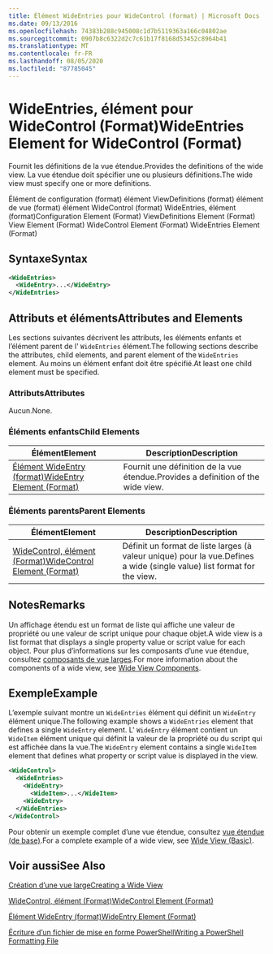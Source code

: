 ```yaml
---
title: Élément WideEntries pour WideControl (format) | Microsoft Docs
ms.date: 09/13/2016
ms.openlocfilehash: 74383b288c945008c1d7b5119363a166c04802ae
ms.sourcegitcommit: 0907b8c6322d2c7c61b17f8168d53452c8964b41
ms.translationtype: MT
ms.contentlocale: fr-FR
ms.lasthandoff: 08/05/2020
ms.locfileid: "87785045"
---
```

# <a name="wideentries-element-for-widecontrol-format"></a><span data-ttu-id="3d7b7-102">WideEntries, élément pour WideControl (Format)</span><span class="sxs-lookup"><span data-stu-id="3d7b7-102">WideEntries Element for WideControl (Format)</span></span>

<span data-ttu-id="3d7b7-103">Fournit les définitions de la vue étendue.</span><span class="sxs-lookup"><span data-stu-id="3d7b7-103">Provides the definitions of the wide view.</span></span> <span data-ttu-id="3d7b7-104">La vue étendue doit spécifier une ou plusieurs définitions.</span><span class="sxs-lookup"><span data-stu-id="3d7b7-104">The wide view must specify one or more definitions.</span></span>

<span data-ttu-id="3d7b7-105">Élément de configuration (format) élément ViewDefinitions (format) élément de vue (format) élément WideControl (format) WideEntries, élément (format)</span><span class="sxs-lookup"><span data-stu-id="3d7b7-105">Configuration Element (Format) ViewDefinitions Element (Format) View Element (Format) WideControl Element (Format) WideEntries Element (Format)</span></span>

## <a name="syntax"></a><span data-ttu-id="3d7b7-106">Syntaxe</span><span class="sxs-lookup"><span data-stu-id="3d7b7-106">Syntax</span></span>

```xml
<WideEntries>
  <WideEntry>...</WideEntry>
</WideEntries>

```

## <a name="attributes-and-elements"></a><span data-ttu-id="3d7b7-107">Attributs et éléments</span><span class="sxs-lookup"><span data-stu-id="3d7b7-107">Attributes and Elements</span></span>

<span data-ttu-id="3d7b7-108">Les sections suivantes décrivent les attributs, les éléments enfants et l’élément parent de l' `WideEntries` élément.</span><span class="sxs-lookup"><span data-stu-id="3d7b7-108">The following sections describe the attributes, child elements, and parent element of the `WideEntries` element.</span></span> <span data-ttu-id="3d7b7-109">Au moins un élément enfant doit être spécifié.</span><span class="sxs-lookup"><span data-stu-id="3d7b7-109">At least one child element must be specified.</span></span>

### <a name="attributes"></a><span data-ttu-id="3d7b7-110">Attributs</span><span class="sxs-lookup"><span data-stu-id="3d7b7-110">Attributes</span></span>

<span data-ttu-id="3d7b7-111">Aucun.</span><span class="sxs-lookup"><span data-stu-id="3d7b7-111">None.</span></span>

### <a name="child-elements"></a><span data-ttu-id="3d7b7-112">Éléments enfants</span><span class="sxs-lookup"><span data-stu-id="3d7b7-112">Child Elements</span></span>

|<span data-ttu-id="3d7b7-113">Élément</span><span class="sxs-lookup"><span data-stu-id="3d7b7-113">Element</span></span>|<span data-ttu-id="3d7b7-114">Description</span><span class="sxs-lookup"><span data-stu-id="3d7b7-114">Description</span></span>|
|-------------|-----------------|
|[<span data-ttu-id="3d7b7-115">Élément WideEntry (format)</span><span class="sxs-lookup"><span data-stu-id="3d7b7-115">WideEntry Element (Format)</span></span>](./wideentry-element-for-widecontrol-format.md)|<span data-ttu-id="3d7b7-116">Fournit une définition de la vue étendue.</span><span class="sxs-lookup"><span data-stu-id="3d7b7-116">Provides a definition of the wide view.</span></span>|

### <a name="parent-elements"></a><span data-ttu-id="3d7b7-117">Éléments parents</span><span class="sxs-lookup"><span data-stu-id="3d7b7-117">Parent Elements</span></span>

|<span data-ttu-id="3d7b7-118">Élément</span><span class="sxs-lookup"><span data-stu-id="3d7b7-118">Element</span></span>|<span data-ttu-id="3d7b7-119">Description</span><span class="sxs-lookup"><span data-stu-id="3d7b7-119">Description</span></span>|
|-------------|-----------------|
|[<span data-ttu-id="3d7b7-120">WideControl, élément (Format)</span><span class="sxs-lookup"><span data-stu-id="3d7b7-120">WideControl Element (Format)</span></span>](./widecontrol-element-format.md)|<span data-ttu-id="3d7b7-121">Définit un format de liste larges (à valeur unique) pour la vue.</span><span class="sxs-lookup"><span data-stu-id="3d7b7-121">Defines a wide (single value) list format for the view.</span></span>|

## <a name="remarks"></a><span data-ttu-id="3d7b7-122">Notes</span><span class="sxs-lookup"><span data-stu-id="3d7b7-122">Remarks</span></span>

<span data-ttu-id="3d7b7-123">Un affichage étendu est un format de liste qui affiche une valeur de propriété ou une valeur de script unique pour chaque objet.</span><span class="sxs-lookup"><span data-stu-id="3d7b7-123">A wide view is a list format that displays a single property value or script value for each object.</span></span> <span data-ttu-id="3d7b7-124">Pour plus d’informations sur les composants d’une vue étendue, consultez [composants de vue larges](./creating-a-wide-view.md).</span><span class="sxs-lookup"><span data-stu-id="3d7b7-124">For more information about the components of a wide view, see [Wide View Components](./creating-a-wide-view.md).</span></span>

## <a name="example"></a><span data-ttu-id="3d7b7-125">Exemple</span><span class="sxs-lookup"><span data-stu-id="3d7b7-125">Example</span></span>

<span data-ttu-id="3d7b7-126">L’exemple suivant montre un `WideEntries` élément qui définit un `WideEntry` élément unique.</span><span class="sxs-lookup"><span data-stu-id="3d7b7-126">The following example shows a `WideEntries` element that defines a single `WideEntry` element.</span></span> <span data-ttu-id="3d7b7-127">L' `WideEntry` élément contient un `WideItem` élément unique qui définit la valeur de la propriété ou du script qui est affichée dans la vue.</span><span class="sxs-lookup"><span data-stu-id="3d7b7-127">The `WideEntry` element contains a single `WideItem` element that defines what property or script value is displayed in the view.</span></span>

```xml
<WideControl>
  <WideEntries>
    <WideEntry>
      <WideItem>...</WideItem>
    <WideEntry>
  </WideEntries>
</WideControl>
```

<span data-ttu-id="3d7b7-128">Pour obtenir un exemple complet d’une vue étendue, consultez [vue étendue (de base)](./wide-view-basic.md).</span><span class="sxs-lookup"><span data-stu-id="3d7b7-128">For a complete example of a wide view, see [Wide View (Basic)](./wide-view-basic.md).</span></span>

## <a name="see-also"></a><span data-ttu-id="3d7b7-129">Voir aussi</span><span class="sxs-lookup"><span data-stu-id="3d7b7-129">See Also</span></span>

[<span data-ttu-id="3d7b7-130">Création d’une vue large</span><span class="sxs-lookup"><span data-stu-id="3d7b7-130">Creating a Wide View</span></span>](./creating-a-wide-view.md)

[<span data-ttu-id="3d7b7-131">WideControl, élément (Format)</span><span class="sxs-lookup"><span data-stu-id="3d7b7-131">WideControl Element (Format)</span></span>](./widecontrol-element-format.md)

[<span data-ttu-id="3d7b7-132">Élément WideEntry (format)</span><span class="sxs-lookup"><span data-stu-id="3d7b7-132">WideEntry Element (Format)</span></span>](./wideentry-element-for-widecontrol-format.md)

[<span data-ttu-id="3d7b7-133">Écriture d’un fichier de mise en forme PowerShell</span><span class="sxs-lookup"><span data-stu-id="3d7b7-133">Writing a PowerShell Formatting File</span></span>](./writing-a-powershell-formatting-file.md)
